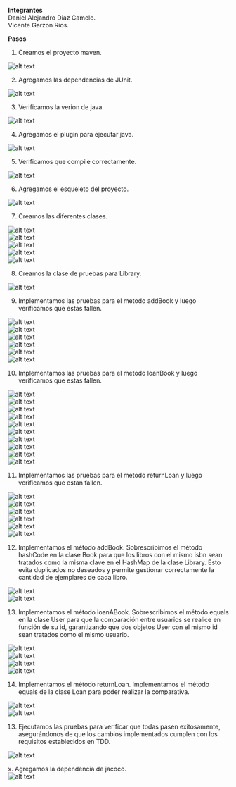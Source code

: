 **Integrantes**   
Daniel Alejandro Diaz Camelo.  
Vicente Garzon Rios.

**Pasos**  
1. Creamos el proyecto maven.  

![alt text](assets/create_maven_proyect.png)  

2. Agregamos las dependencias de JUnit. 

![alt text](assets/JUnit_dependence.png)  

3. Verificamos la verion de java.  

![alt text](assets/java_version.png)

4. Agregamos el plugin para ejecutar java.  

![alt text](assets/java_plugin.png)  

5. Verificamos que compile correctamente.  

![alt text](assets/mvn_package.png)  

6. Agregamos el esqueleto del proyecto.  

![alt text](assets/structure.png)  

7. Creamos las diferentes clases.  

![alt text](assets/book_class.png)  
![alt text](assets/loan_class.png)  
![alt text](assets/loanStatus_enum.png)  
![alt text](assets/user_class.png)  
![alt text](assets/library_class.png)  

8. Creamos la clase de pruebas para Library.  

![alt text](assets/LibraryTest.png)  

9. Implementamos las pruebas para el metodo addBook y luego verificamos que estas fallen.  

![alt text](assets/shouldAddBook.png)  
![alt text](assets/shouldAddBook_test.png)  
![alt text](assets/shouldIncreaseAmountIfBookExists.png)  
![alt text](assets/shouldIncreaseAmountIfBookExists_test.png)  
![alt text](assets/shouldAmountBeOneForNewBook.png)  
![alt text](assets/shouldAmountBeOneForNewBook_test.png)  

10. Implementamos las pruebas para el metodo loanBook y luego verificamos que estas fallen. 

![alt text](assets/shouldLoanABook.png)  
![alt text](assets/shouldLoanABook_test.png)  
![alt text](assets/notShouldLoanABookIfIsNotAvailable.png)  
![alt text](assets/notShouldLoanABookIfIsNotAvailable_test.png)  
![alt text](assets/notShouldLoanABookIfUserNotExist.png)  
![alt text](assets/notShouldLoanABookIfUserNotExist_test.png)  
![alt text](assets/notShouldLoanABookForTheSameBook.png)  
![alt text](assets/notShouldLoanABookForTheSameBook_test.png)  
![alt text](assets/shouldDecreaseBookCountWhenLoanIsCreated.png)  
![alt text](assets/shouldDecreaseBookCountWhenLoanIsCreated_test.png)  

11. Implementamos las pruebas para el metodo returnLoan y luego verificamos que estan fallen.  

![alt text](assets/shouldIncreasedBookCountWhenLoanIsReturned.png)  
![alt text](assets/shouldIncreasedBookCountWhenLoanIsReturned_Test.png)  
![alt text](assets/shouldReturnLoan.png)  
![alt text](assets/shouldReturnLoan_test.png)  
![alt text](assets/shouldLoanSameBookWhenReturnLoan.png)  
![alt text](assets/shouldLoanSameBookWhenReturnLoan_Test.png)  

12. Implementamos el método addBook. Sobrescribimos el método hashCode en la clase Book para que los libros con el mismo isbn sean tratados como la misma clave en el HashMap de la clase Library. Esto evita duplicados no deseados y permite gestionar correctamente la cantidad de ejemplares de cada libro.  

![alt text](assets/addBook_implementation.png)  
![alt text](assets/hashCode_implementation.png)  

13. Implementamos el método loanABook. Sobrescribimos el método equals en la clase User para que la comparación entre usuarios se realice en función de su id, garantizando que dos objetos User con el mismo id sean tratados como el mismo usuario.    

![alt text](assets/loanABook_implementation.png)  
![alt text](assets/methods_for_loanABook.png)  
![alt text](assets/methods_for_loanABook2.png)  
![alt text](assets/User_equals.png)  

14. Implementamos el método returnLoan. Implementamos el método equals de la clase Loan para poder realizar la comparativa.  

![alt text](assets/returnLoan_implementation.png)  
![alt text](assets/loan_Equals.png)  

13. Ejecutamos las pruebas para verificar que todas pasen exitosamente, asegurándonos de que los cambios implementados cumplen con los requisitos establecidos en TDD.  

![alt text](assets/successful_tests.png)  


x. Agregamos la dependencia de jacoco.  
 ![alt text](assets/jacoco_dependence.png)  